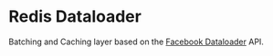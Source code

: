 # Redis Dataloader

Batching and Caching layer based on the [Facebook Dataloader](https://github.com/facebook/dataloader) API.
